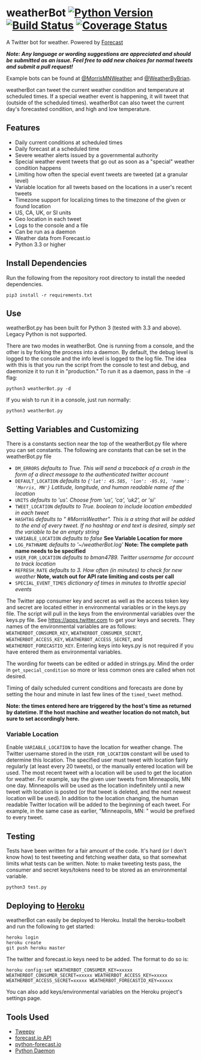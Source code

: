 # weatherBot [![Python Version](https://img.shields.io/badge/python-3.3+-blue.svg)](https://www.python.org) [![Build Status](https://travis-ci.org/bman4789/weatherBot.svg?branch=master)](https://travis-ci.org/bman4789/weatherBot) [![Coverage Status](https://coveralls.io/repos/bman4789/weatherBot/badge.svg?branch=master)](https://coveralls.io/r/bman4789/weatherBot?branch=master)
A Twitter bot for weather. Powered by [Forecast](https://forecast.io)

_**Note: Any language or wording suggestions are appreciated and should be submitted as an issue. Feel free to add new choices for normal tweets and submit a pull request!**_

Example bots can be found at [@MorrisMNWeather](https://twitter.com/MorrisMNWeather) and [@WeatherByBrian](https://twitter.com/WeatherByBrian).

weatherBot can tweet the current weather condition and temperature at scheduled times. If a special weather event is happening, it will tweet that (outside of the scheduled times). weatherBot can also tweet the current day's forecasted condition, and high and low temperature.

## Features
* Daily current conditions at scheduled times
* Daily forecast at a scheduled time
* Severe weather alerts issued by a governmental authority
* Special weather event tweets that go out as soon as a "special" weather condition happens
* Limiting how often the special event tweets are tweeted (at a granular level)
* Variable location for all tweets based on the locations in a user's recent tweets
* Timezone support for localizing times to the timezone of the given or found location
* US, CA, UK, or SI units
* Geo location in each tweet
* Logs to the console and a file
* Can be run as a daemon
* Weather data from Forecast.io
* Python 3.3 or higher

## Install Dependencies
Run the following from the repository root directory to install the needed dependencies.
```shell
pip3 install -r requirements.txt
```

## Use
weatherBot.py has been built for Python 3 (tested with 3.3 and above). Legacy Python is not supported. 

There are two modes in weatherBot. One is running from a console, and the other is by forking the process into a daemon. By default, the debug level is logged to the console and the info level is logged to the log file. The idea with this is that you run the script from the console to test and debug, and daemonize it to run it in "production." To run it as a daemon, pass in the `-d` flag:
```shell
python3 weatherBot.py -d
```
If you wish to run it in a console, just run normally:
```shell
python3 weatherBot.py
```

## Setting Variables and Customizing
There is a constants section near the top of the weatherBot.py file where you can set constants. The following are constants that can be set in the weatherBot.py file
* `DM_ERRORS` *defaults to True. This will send a traceback of a crash in the form of a direct message to the authenticated twitter account*
* `DEFAULT_LOCATION` *defaults to `{'lat': 45.585, 'lon': -95.91, 'name': 'Morris, MN'}` Latitude, longitude, and human readable name of the location*
* `UNITS` *defaults to 'us'. Choose from 'us', 'ca', 'uk2', or 'si'*
* `TWEET_LOCATION` *defaults to True. boolean to include location embedded in each tweet*
* `HASHTAG` *defaults to " #MorrisWeather". This is a string that will be added to the end of every tweet. If no hashtag or end text is desired, simply set the variable to be an empty string*
* `VARIABLE_LOCATION` *defaults to false* **See Variable Location for more**
* `LOG_PATHNAME` *defaults to '~/weatherBot.log'* **Note: The complete path name needs to be specified**
* `USER_FOR_LOCATION` *defaults to bman4789. Twitter username for account to track location*
* `REFRESH_RATE` *defaults to 3. How often (in minutes) to check for new weather* **Note, watch out for API rate limiting and costs per call**
* `SPECIAL_EVENT_TIMES` *dictionary of times in minutes to throttle special events*


The Twitter app consumer key and secret as well as the access token key and secret are located either in environmental variables or in the keys.py file. The script will pull in the keys from the environmental variables over the keys.py file. See https://apps.twitter.com to get your keys and secrets.
They names of the environmental variables are as follows: `WEATHERBOT_CONSUMER_KEY`, `WEATHERBOT_CONSUMER_SECRET`, `WEATHERBOT_ACCESS_KEY`, `WEATHERBOT_ACCESS_SECRET`, and `WEATHERBOT_FORECASTIO_KEY`. Entering keys into keys.py is not required if you have entered them as environmental variables.

The wording for tweets can be edited or added in strings.py. Mind the order in `get_special_condition` so more or less common ones are called when not desired.

Timing of daily scheduled current conditions and forecasts are done by setting the hour and minute in last few lines of the `timed_tweet` method.

**Note: the times entered here are triggered by the host's time as returned by datetime. If the host machine and weather location do not match, but sure to set accordingly here.**

### Variable Location
Enable `VARIABLE_LOCATION` to have the location for weather change. The Twitter username stored in the `USER_FOR_LOCATION` constant will be used to determine this location. The specified user must tweet with location fairly regularly (at least every 20 tweets), or the manually entered location will be used. The most recent tweet with a location will be used to get the location for weather.
For example, say the given user tweets from Minneapolis, MN one day. Minneapolis will be used as the location indefinitely until a new tweet with location is posted (or that tweet is deleted, and the next newest location will be used).
In addition to the location changing, the human readable Twitter location will be added to the beginning of each tweet. For example, in the same case as earlier, "Minneapolis, MN: " would be prefixed to every tweet.

## Testing
Tests have been written for a fair amount of the code. It's hard (or I don't know how) to test tweeting and fetching weather data, so that somewhat limits what tests can be written. Note: to make tweeting tests pass, the consumer and secret keys/tokens need to be stored as an environmental variable.
```shell
python3 test.py
```

## Deploying to [Heroku](https://www.heroku.com/)
weatherBot can easily be deployed to Heroku. Install the heroku-toolbelt and run the following to get started:
```shell
heroku login
heroku create
git push heroku master
```
The twitter and forecast.io keys need to be added. The format to do so is:
```shell
heroku config:set WEATHERBOT_CONSUMER_KEY=xxxxx WEATHERBOT_CONSUMER_SECRET=xxxxx WEATHERBOT_ACCESS_KEY=xxxxx WEATHERBOT_ACCESS_SECRET=xxxxx WEATHERBOT_FORECASTIO_KEY=xxxxx
```
You can also add keys/environmental variables on the Heroku project's settings page.

## Tools Used
* [Tweepy](https://github.com/tweepy/tweepy)
* [forecast.io API](https://developer.forecast.io)
* [python-forecast.io](https://github.com/ZeevG/python-forecast.io)
* [Python Daemon](https://pypi.python.org/pypi/python-daemon/)
